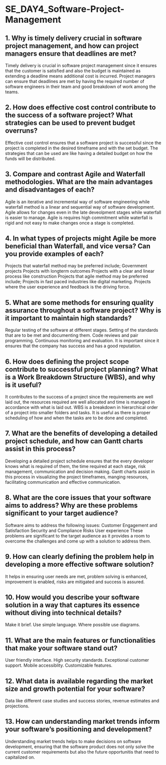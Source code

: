 # SE_DAY4_Software-Project-Management
## 1. Why is timely delivery crucial in software project management, and how can project managers ensure that deadlines are met?
Timely delivery is crucial in software project management since it ensures that the customer is satisfied and also the budget is maintained as extending a deadline means additional cost is incurred. Project managers can ensure that deadlines are met by having the required number of software engineers in their team and good breakdown of work among the teams.
## 2. How does effective cost control contribute to the success of a software project? What strategies can be used to prevent budget overruns?
Effective cost control ensures that a software project is successful since the project is completed in the desired timeframe and with the set budget. The strategies that can be used are like having a detailed budget on how the funds will be distributed.
## 3. Compare and contrast Agile and Waterfall methodologies. What are the main advantages and disadvantages of each?
Agile is an iterative and incremental way of software engineering while waterfall method is a linear and sequential way of software development. Agile allows for changes even in the late deveolpment stages while waterfall is easier to manage. Agile is requires high commitment while waterfall is rigid and not easy to make changes once a stage is completed.
## 4. In what types of projects might Agile be more beneficial than Waterfall, and vice versa? Can you provide examples of each?
Projects that waterfall method may be preferred include;
Government projects
Projects with longterm outcomes
Projects with a clear and linear process like construction
Projects that agile method may be preferred include;
Projects in fast paced industries like digital marketing.
Projects where the user experience and feedback is the driving force.
## 5. What are some methods for ensuring quality assurance throughout a software project? Why is it important to maintain high standards?
Regular testing of the software at different stages.
Setting of the standards that are to be met and documenting them.
Code reviews and pair programming.
Continuous monitoring and evaluation.
It is important since it ensures that the company has success and has a good reputation.
## 6. How does defining the project scope contribute to successful project planning? What is a Work Breakdown Structure (WBS), and why is it useful?
It contributes to the success of a project since the requirements are well laid out, the resources required are well allocated and time is managed in accordance with what is laid out. WBS is a breakdown in hierarchical order of a project into smaller folders and tasks. It is useful as there is proper scheduling of how and when the tasks are to be done and completed.
## 7. What are the benefits of developing a detailed project schedule, and how can Gantt charts assist in this process?
Developing a detailed project schedule ensures that the every developer knows what is required of them, the time required at each stage, risk management, communication and decision making. Gantt charts assist in this process in visualizing the project timeframes, manging resources, facilitating communication and effective communication.
## 8. What are the core issues that your software aims to address? Why are these problems significant to your target audience?
Software aims to address the following issues:
Customer Engagement and Satisfaction
Security and Compliance Risks
User experience
These problems are significant to the target audience as it provides a room to overcome the challenges and come up with a solution to address them.
## 9. How can clearly defining the problem help in developing a more effective software solution?
It helps in ensuring user needs are met, problem solving is enhanced, improvement is enabled, risks are mitigated and success is assured.
## 10. How would you describe your software solution in a way that captures its essence without diving into technical details?
Make it brief.
Use simple language.
Where possible use diagrams.
## 11. What are the main features or functionalities that make your software stand out?
User friendly interface.
High security standards.
Exceptional customer support.
Mobile accessiblity.
Customizable features.
## 12. What data is available regarding the market size and growth potential for your software?
Data like different case studies and success stories, revenue estimates and projections.
## 13. How can understanding market trends inform your software’s positioning and development?
Understanding market trends helps to make decisions on software development, ensuring that the software product does not only solve the current customer requirements but also the future opportunitis that need to capitalized on.
